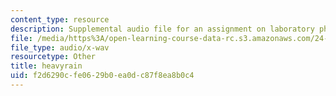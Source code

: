 ```yaml
---
content_type: resource
description: Supplemental audio file for an assignment on laboratory phonology.
file: /media/https%3A/open-learning-course-data-rc.s3.amazonaws.com/24-910-topics-in-linguistic-theory-laboratory-phonology-spring-2007/f2d6290cfe0629b0ea0dc87f8ea8b0c4_heavyrain.wav
file_type: audio/x-wav
resourcetype: Other
title: heavyrain
uid: f2d6290c-fe06-29b0-ea0d-c87f8ea8b0c4
---
```

